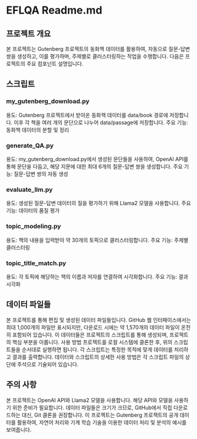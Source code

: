 EFLQA Readme.md
===============
프로젝트 개요
-------------
본 프로젝트는 Gutenberg 프로젝트의 동화책 데이터를 활용하여, 자동으로 질문-답변 쌍을 생성하고, 이를 평가하며, 주제별로 클러스터링하는 작업을 수행합니다. 다음은 프로젝트의 주요 컴포넌트 설명입니다.

스크립트
-------------
### my_gutenberg_download.py

용도: Gutenberg 프로젝트에서 받아온 동화책 데이터를 data/book 경로에 저장합니다. 이후 각 책을 여러 개의 문단으로 나누어 data/passage에 저장합니다.
주요 기능: 동화책 데이터의 분할 및 정리
### generate_QA.py

용도: my_gutenberg_download.py에서 생성된 문단들을 사용하여, OpenAI API를 통해 문단을 다듬고, 해당 지문에 대한 최대 6개의 질문-답변 쌍을 생성합니다.
주요 기능: 질문-답변 쌍의 자동 생성
### evaluate_llm.py

용도: 생성된 질문-답변 데이터의 질을 평가하기 위해 Llama2 모델을 사용합니다.
주요 기능: 데이터의 품질 평가
### topic_modeling.py

용도: 책의 내용을 입력받아 약 30개의 토픽으로 클러스터링합니다.
주요 기능: 주제별 클러스터링
### topic_title_match.py

용도: 각 토픽에 해당하는 책의 이름과 저자를 연결하여 시각화합니다.
주요 기능: 결과 시각화

데이터 파일들
-------------
본 프로젝트를 통해 편집 및 생성된 데이터 파일들입니다. GitHub 웹 인터페이스에서는 최대 1,000개의 파일만 표시되지만, 다운로드 시에는 약 1,570개의 데이터 파일이 온전히 포함되어 있습니다. 이 데이터들은 프로젝트의 스크립트를 통해 생성되며, 프로젝트의 핵심 부분을 이룹니다.
사용 방법
프로젝트를 로컬 시스템에 클론한 후, 위의 스크립트들을 순서대로 실행하면 됩니다. 각 스크립트는 특정한 목적에 맞게 데이터를 처리하고 결과를 출력합니다. 데이터와 스크립트의 상세한 사용 방법은 각 스크립트 파일의 상단에 주석으로 기술되어 있습니다.

주의 사항
-------------
본 프로젝트는 OpenAI API와 Llama2 모델을 사용합니다. 해당 API와 모델을 사용하기 위한 준비가 필요합니다.
데이터 파일들은 크기가 크므로, GitHub에서 직접 다운로드하는 대신, Git 클론을 권장합니다.
이 프로젝트는 Gutenberg 프로젝트의 공개 데이터를 활용하여, 자연어 처리와 기계 학습 기술을 이용한 데이터 처리 및 분석의 예시를 보여줍니다.
